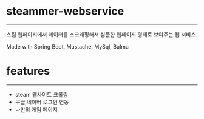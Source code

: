 # steammer-webservice
---
스팀 웹페이지에서 데이터를 스크래핑해서 심플한 웹페이지 형태로 보여주는 웹 서비스.

Made with Spring Boot, Mustache, MySql, Bulma


# features
---
 - steam 웹사이트 크롤링
 - 구글,네이버 로그인 연동
 - 나만의 게임 페이지

